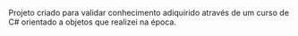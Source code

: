 Projeto criado para validar conhecimento adiquirido através de um curso de C# orientado a objetos que realizei na época.
